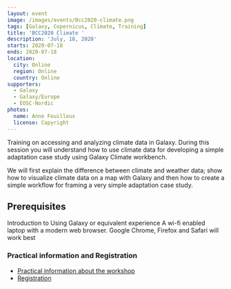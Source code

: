 ```yaml
---
layout: event
image: /images/events/Bcc2020-climate.png
tags: [Galaxy, Copernicus, Climate, Training]
title: 'BCC2020 Climate '
description: 'July, 18, 2020'
starts: 2020-07-18
ends: 2020-07-18
location:
  city: Online
  region: Online
  country: Online
supporters:
  - Galaxy
  - Galaxy/Europe
  - EOSC-Nordic
photos:
  name: Anne Fouilloux
  license: Copyright
---
```


Training on accessing and analyzing climate data in Galaxy. During this session you will understand how to use climate data for developing a simple adaptation case study using Galaxy Climate workbench. 


We will first explain the difference between climate and weather data; show how to visualize climate data on a map with Galaxy and then how to create a simple workflow for framing a very simple adaptation case study.

## Prerequisites

Introduction to Using Galaxy or equivalent experience
A wi-fi enabled laptop with a modern web browser. Google Chrome, Firefox and Safari will work best


### Practical information and Registration

- [Practical information about the workshop](https://bcc2020.sched.com/event/c5gP/getting-your-hands-on-climate-data)
- [Registration](https://bcc2020.github.io/Registration/)

